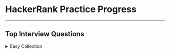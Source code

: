 # HackerRank Practice Progress

---

## Top Interview Questions

<details>

<summary>Easy Collection</summary>

---

~~Array 11/11~~

~~Strings 9/9~~

Linked Lists

Trees

Sorting and Searching

Dynamic Programming

Design

Math

Others

---

</details>